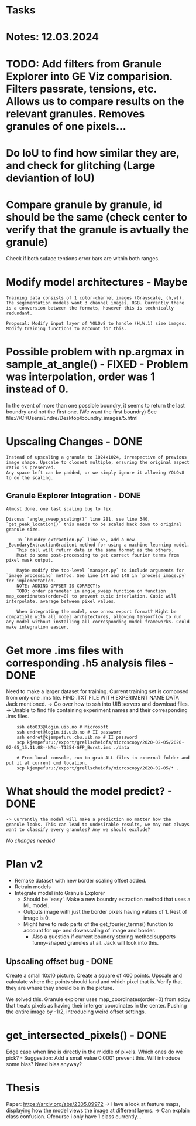 # Tasks

# Notes: 12.03.2024
# TODO: Add filters from Granule Explorer into GE Viz comparision. Filters passrate, tensions, etc. Allows us to compare results on the relevant granules. Removes granules of one pixels...

# Do IoU to find how similar they are, and check for glitching (Large deviantion of IoU)

# Compare granule by granule, id should be the same (check center to verify that the granule is avtually the granule)
Check if both suface tentions error bars are within both ranges. 


# Modify model architectures - Maybe
    Training data consists of 1 color-channel images (Grayscale, (h,w)). The segementation models want 3 channel images, RGB. Currently there is a conversion between the formats, however this is technically redundant. 

    Proposal: Modify input layer of YOLOv8 to handle (H,W,1) size images. Modify training functions to account for this.  

# Possible problem with np.argmax in sample_at_angle() - FIXED - Problem was interpolation, order was 1 instead of 0.
In the event of more than one possible boundry, it seems to return the last boundry and not the first one. (We want the first boundry)
See file:///C:/Users/Endre/Desktop/boundry_images/5.html

# Upscaling Changes - DONE
    Instead of upscaling a granule to 1024x1024, irrespective of previous image shape. Upscale to closest multiple, ensuring the original aspect ratio is preserved.
    Any space left can be padded, or we simply ignore it allowing YOLOv8 to do the scaling.

## Granule Explorer Integration - DONE

    Almost done, one last scaling bug to fix.

    Discuss `angle_sweep_scaling()` line 281, see line 340, `get_peak_location()` this needs to be scaled back down to original granule size.

        In `boundry_extraction.py` line 65, add a new _BoundaryExtractionGradient method for using a machine learning model.
        This call will return data in the same format as the others. 
        Must do some post-processing to get correct fourier terms from pixel mask output.

        Maybe modify the top-level `manager.py` to include arguments for `image_processing` method. See line 144 and 148 in `process_image.py` for implementation.
        NOTE: ADDING OFFSET IS CORRECT!s
        TODO: order parameter in angle_sweep function on function map_cooridnates(order=0) to prevent cubic interlation. Cubic will interpolate, avarage between pixel values.

        When integrating the model, use onnex export format? Might be compatible with all model architectures, allowing tensorflow to run any model without installing all corresponding model frameworks. Could make integration easier.

# Get more .ims files with corresponding .h5 analysis files - DONE
Need to make a larger dataset for training. Current training set is composed from only one .ims file. FIND .TXT FILE WITH EXPERIMENT NAME DATA Jack mentioned.
    -> Go over how to ssh into UIB servers and download files.
    -> Unable to find file containing experiment names and their corresponding .ims files.

        ssh eto033@login.uib.no # Microsoft
        ssh endret@login.ii.uib.no # II password
        ssh endret@kjempefuru.cbu.uib.no # II password
        scp kjempefuru:/export/grellscheidfs/microscopy/2020-02-05/2020-02-05_15.11.08--NAs--T1354-GFP_Burst.ims ./data 

        # From local console, run to grab ALL files in external folder and put it at current cmd location.
        scp kjempefuru:/export/grellscheidfs/microscopy/2020-02-05/* .

# What should the model predict? - DONE
    -> Currently the model will make a prediction no matter how the granule looks. This can lead to undesirable results, we may not always want to classify every granules? Any we should exclude?
*No changes needed*

# Plan v2

* Remake dataset with new border scaling offset added.
* Retrain models
* Integrate model into Granule Explorer
    * Should be 'easy'. Make a new boundry extraction method that uses a ML model. 
    * Outputs image with just the border pixels having values of 1. Rest of image is 0.
    * Might have to redo parts of the get_fourier_terms() function to account for up- and downscaling of image and border.
        * Also a question if current boundry storing method supports funny-shaped granules at all. Jack will look into this.


## Upscaling offset bug - DONE
Create a small 10x10 picture. Create a square of 400 points. Upscale and calculate where the points should land and which pixel that is.
Verify that they are where they should be in the picture.

We solved this. Granule explorer uses map_coordinates(order=0) from scipy that treats pixels as having their interger coordinates in the center. Pushing the entire image by -1/2, introducing weird offset settings.

# get_intersected_pixels() - DONE
Edge case when line is directly in the middle of pixels. Which ones do we pick? 
    - Suggestion: Add a small value 0.0001 prevent this. Will introduce some bias? Need bias anyway?


# Thesis

Paper: https://arxiv.org/abs/2305.09972
-> Have a look at feature maps, displaying how the model views the image at different layers.
    -> Can explain class confusion. Ofcourse i only have 1 class currently...